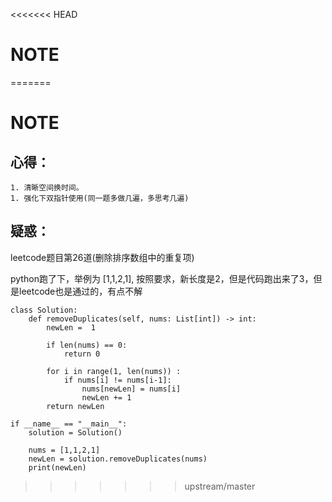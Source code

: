 <<<<<<< HEAD
# NOTE

  

=======
# NOTE

## 心得：
    1. 清晰空间换时间。
	1. 强化下双指针使用(同一题多做几遍，多思考几遍)
		

## 疑惑：
leetcode题目第26道(删除排序数组中的重复项)

python跑了下，举例为 [1,1,2,1], 按照要求，新长度是2，但是代码跑出来了3，但是leetcode也是通过的，有点不解

```
class Solution:
    def removeDuplicates(self, nums: List[int]) -> int:
        newLen =  1
        
        if len(nums) == 0:
            return 0
        
        for i in range(1, len(nums)) :
            if nums[i] != nums[i-1]:
                nums[newLen] = nums[i]
                newLen += 1
        return newLen

if __name__ == "__main__":
    solution = Solution()
    
    nums = [1,1,2,1]
    newLen = solution.removeDuplicates(nums)
    print(newLen)
```
>>>>>>> upstream/master
